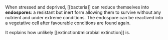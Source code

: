 When stressed and deprived, [[bacteria]] can reduce themselves into **endospores**: a resistant but inert form allowing them to survive without any nutrient and under extreme conditions. The endospore can be reactived into a vegetative cell after favourable conditions are found again.

It explains how unlikely [[extinction#microbial extinction]] is.